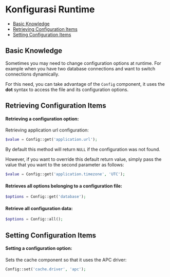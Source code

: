 # Konfigurasi Runtime

<!-- MarkdownTOC autolink="true" autoanchor="true" levels="2,3" bracket="round" lowercase="only_ascii" -->

-   [Basic Knowledge](#pengetahuan-dasar)
-   [Retrieving Configuration Items](#mengambil-item-konfigurasi)
-   [Setting Configuration Items](#menyetel-item-konfigurasi)

<!-- /MarkdownTOC -->

<a id="pengetahuan-dasar"></a>

## Basic Knowledge

Sometimes you may need to change configuration options at runtime. For example when you
have two database connections and want to switch connections dynamically.

For this need, you can take advantage of the `Config` component, it uses the **dot** syntax
to access the file and its configuration options.

<a id="mengambil-item-konfigurasi"></a>

## Retrieving Configuration Items

#### Retrieving a configuration option:

Retrieving application url configuration:

```php
$value = Config::get('application.url');
```

By default this method will return `NULL` if the configuration was not found.

However, if you want to override this default return value, simply pass the value that
you want to the second parameter as follows:

```php
$value = Config::get('application.timezone', 'UTC');
```

#### Retrieves all options belonging to a configuration file:

```php
$options = Config::get('database');
```

#### Retrieve all configuration data:

```php
$options = Config::all();
```

<a id="menyetel-item-konfigurasi"></a>

## Setting Configuration Items

#### Setting a configuration option:

Sets the cache component so that it uses the APC driver:

```php
Config::set('cache.driver', 'apc');
```
